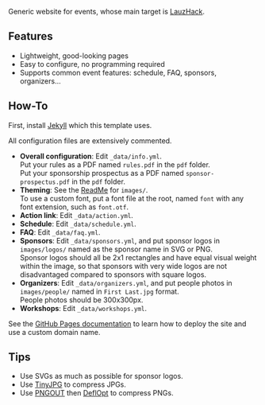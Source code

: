 Generic website for events, whose main target is [LauzHack](https://lauzhack.com).


## Features

- Lightweight, good-looking pages
- Easy to configure, no programming required
- Supports common event features: schedule, FAQ, sponsors, organizers...


## How-To

First, install [Jekyll](https://jekyllrb.com/docs/installation/) which this template uses.

All configuration files are extensively commented.

- **Overall configuration**: Edit `_data/info.yml`.  
                             Put your rules as a PDF named `rules.pdf` in the `pdf` folder.  
                             Put your sponsorship prospectus as a PDF named `sponsor-prospectus.pdf` in the `pdf` folder.
- **Theming**: See the [ReadMe](./images/ReadMe.md) for `images/`.  
               To use a custom font, put a font file at the root, named `font` with any font extension, such as `font.otf`.
- **Action link**: Edit `_data/action.yml`.
- **Schedule**: Edit `_data/schedule.yml`.
- **FAQ**: Edit `_data/faq.yml`.
- **Sponsors**: Edit `_data/sponsors.yml`, and put sponsor logos in `images/logos/` named as the sponsor name in SVG or PNG.  
                Sponsor logos should all be 2x1 rectangles and have equal visual weight within the image, so that sponsors with very wide logos are not disadvantaged compared to sponsors with square logos.
- **Organizers**: Edit `_data/organizers.yml`, and put people photos in `images/people/` named in `First Last.jpg` format.  
                  People photos should be 300x300px.
- **Workshops**: Edit `_data/workshops.yml`.

See the [GitHub Pages documentation](https://pages.github.com/) to learn how to deploy the site and use a custom domain name.


## Tips

- Use SVGs as much as possible for sponsor logos.
- Use [TinyJPG](https://tinyjpg.com/) to compress JPGs.
- Use [PNGOUT](http://advsys.net/ken/utils.htm) then [DeflOpt](http://web.archive.org/web/20131208161446/http://www.walbeehm.com/download/index.html) to compress PNGs.
